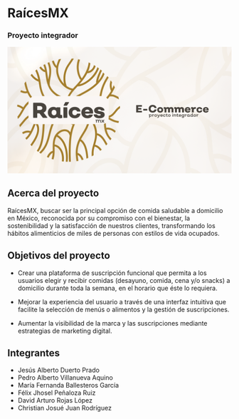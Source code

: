 # RaícesMX

### Proyecto integrador

![](https://github.com/VillanuevaAqui/raicesMx/blob/David-Rojas/Raices.png)


## Acerca del proyecto 


RaícesMX, buscar ser la principal opción de comida saludable a domicilio en México, reconocida por
su compromiso con el bienestar, la sostenibilidad y la satisfacción de nuestros clientes,
transformando los hábitos alimenticios de miles de personas con estilos de vida ocupados.

## Objetivos del proyecto

-  Crear una plataforma de suscripción funcional que permita a los usuarios
elegir y recibir comidas (desayuno, comida, cena y/o snacks) a domicilio
durante toda la semana, en el horario que éste lo requiera.

- Mejorar la experiencia del usuario a través de una interfaz intuitiva que facilite
la selección de menús o alimentos y la gestión de suscripciones.

- Aumentar la visibilidad de la marca y las suscripciones mediante estrategias
de marketing digital.

## Integrantes

- Jesús Alberto Duerto Prado
- Pedro Alberto Villanueva Aquino
- María Fernanda Ballesteros García
- Félix Jhosel Peñaloza Ruiz
- David Arturo Rojas López
- Christian Josué Juan Rodríguez



